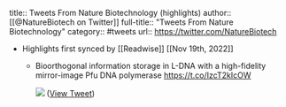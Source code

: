 title:: Tweets From Nature Biotechnology (highlights)
author:: [[@NatureBiotech on Twitter]]
full-title:: "Tweets From Nature Biotechnology"
category:: #tweets
url:: https://twitter.com/NatureBiotech

- Highlights first synced by [[Readwise]] [[Nov 19th, 2022]]
	- Bioorthogonal information storage in L-DNA with a high-fidelity mirror-image Pfu DNA polymerase https://t.co/IzcT2kIcOW 
	  
	  ![](https://pbs.twimg.com/media/E7esi0PWEAknde3.jpg) ([View Tweet](https://twitter.com/NatureBiotech/status/1420795633955389444))